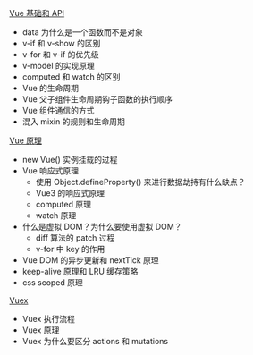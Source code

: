 [Vue 基础和 API](./Vue基础和API.md)

- data 为什么是一个函数而不是对象
- v-if 和 v-show 的区别
- v-for 和 v-if 的优先级
- v-model 的实现原理
- computed 和 watch 的区别
- Vue 的生命周期
- Vue 父子组件生命周期钩子函数的执行顺序
- Vue 组件通信的方式
- 混入 mixin 的规则和生命周期

[Vue 原理](./Vue原理.md)

- new Vue() 实例挂载的过程
- Vue 响应式原理
  - 使用 Object.defineProperty() 来进行数据劫持有什么缺点？
  - Vue3 的响应式原理
  - computed 原理
  - watch 原理
- 什么是虚拟 DOM？为什么要使用虚拟 DOM？
  - diff 算法的 patch 过程
  - v-for 中 key 的作用
- Vue DOM 的异步更新和 nextTick 原理
- keep-alive 原理和 LRU 缓存策略
- css scoped 原理

[Vuex](./Vuex.md)

- Vuex 执行流程
- Vuex 原理
- Vuex 为什么要区分 actions 和 mutations
